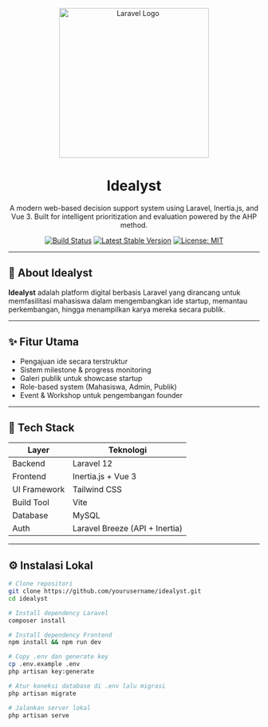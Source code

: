 <p align="center">
  <a href="https://laravel.com" target="_blank">
    <img src="https://raw.githubusercontent.com/laravel/art/master/logo-lockup/5%20SVG/2%20CMYK/1%20Full%20Color/laravel-logolockup-cmyk-red.svg" width="300" alt="Laravel Logo">
  </a>
</p>

<h1 align="center">Idealyst</h1>
<p align="center">
  A modern web-based decision support system using Laravel, Inertia.js, and Vue 3. Built for intelligent prioritization and evaluation powered by the AHP method.
</p>

<p align="center">
  <a href="https://github.com/yourusername/idealyst/actions"><img src="https://github.com/yourusername/idealyst/workflows/tests/badge.svg" alt="Build Status"></a>
  <a href="https://packagist.org/packages/yourusername/idealyst"><img src="https://img.shields.io/packagist/v/yourusername/idealyst" alt="Latest Stable Version"></a>
  <a href="https://opensource.org/licenses/MIT"><img src="https://img.shields.io/github/license/yourusername/idealyst" alt="License: MIT"></a>
</p>

---

## 🧠 About Idealyst

**Idealyst** adalah platform digital berbasis Laravel yang dirancang untuk memfasilitasi mahasiswa dalam mengembangkan ide startup, memantau perkembangan, hingga menampilkan karya mereka secara publik.

---

## ✨ Fitur Utama

-   Pengajuan ide secara terstruktur
-   Sistem milestone & progress monitoring
-   Galeri publik untuk showcase startup
-   Role-based system (Mahasiswa, Admin, Publik)
-   Event & Workshop untuk pengembangan founder

---

## 🧱 Tech Stack

| Layer        | Teknologi                      |
| ------------ | ------------------------------ |
| Backend      | Laravel 12                     |
| Frontend     | Inertia.js + Vue 3             |
| UI Framework | Tailwind CSS                   |
| Build Tool   | Vite                           |
| Database     | MySQL                          |
| Auth         | Laravel Breeze (API + Inertia) |

---

## ⚙️ Instalasi Lokal

```bash
# Clone repositori
git clone https://github.com/yourusername/idealyst.git
cd idealyst

# Install dependency Laravel
composer install

# Install dependency Frontend
npm install && npm run dev

# Copy .env dan generate key
cp .env.example .env
php artisan key:generate

# Atur koneksi database di .env lalu migrasi
php artisan migrate

# Jalankan server lokal
php artisan serve
```
